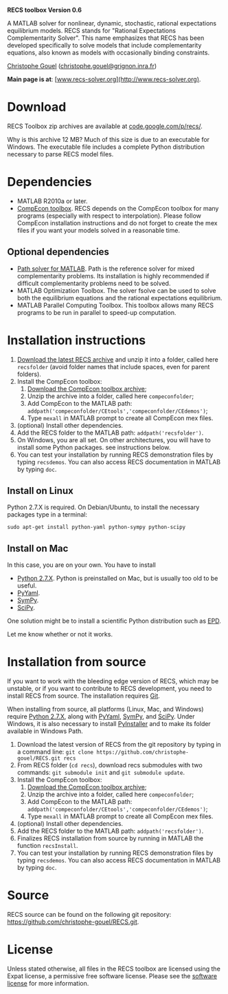 **RECS toolbox Version 0.6**

A MATLAB solver for nonlinear, dynamic, stochastic, rational expectations
equilibrium models. RECS stands for "Rational Expectations Complementarity
Solver". This name emphasizes that RECS has been developed specifically to solve
models that include complementarity equations, also known as models with
occasionally binding constraints.

[Christophe Gouel](http://www.christophegouel.com) (<christophe.gouel@grignon.inra.fr>)

**Main page is at**: [www.recs-solver.org](http://www.recs-solver.org).

Download
========

RECS Toolbox zip archives are available at
[code.google.com/p/recs/](http://code.google.com/p/recs/).

Why is this archive 12 MB? Much of this size is due to an executable for
Windows. The executable file includes a complete Python distribution necessary
to parse RECS model files.

Dependencies
============

* MATLAB R2010a or later.
* [CompEcon toolbox](http://www4.ncsu.edu/~pfackler/compecon/). RECS depends on
  the CompEcon toolbox for many programs (especially with respect to
  interpolation). Please follow CompEcon installation instructions and do not
  forget to create the mex files if you want your models solved in a reasonable
  time.

Optional dependencies
---------------------

* [Path solver for MATLAB](http://pages.cs.wisc.edu/~ferris/path.html). Path is
  the reference solver for mixed complementarity problems. Its installation is
  highly recommended if difficult complementarity problems need to be solved.
* MATLAB Optimization Toolbox. The solver fsolve can be used to solve both the
  equilibrium equations and the rational expectations equilibrium.
* MATLAB Parallel Computing Toolbox. This toolbox allows many RECS programs to
  be run in parallel to speed-up computation.

Installation instructions
=========================

1. [Download the latest RECS archive](http://code.google.com/p/recs/) and unzip
   it into a folder, called here `recsfolder` (avoid folder names that include
   spaces, even for parent folders).
2. Install the CompEcon toolbox:
   1. [Download the CompEcon toolbox archive](http://www4.ncsu.edu/~pfackler/compecon/);
   2. Unzip the archive into a folder, called here `compeconfolder`;
   3. Add CompEcon to the MATLAB path: `addpath('compeconfolder/CEtools','compeconfolder/CEdemos')`;
   4. Type `mexall` in MATLAB prompt to create all CompEcon mex files.
3. (optional) Install other dependencies.
4. Add the RECS folder to the MATLAB path: `addpath('recsfolder')`.
5. On Windows, you are all set. On other architectures, you will have to install
   some Python packages. see instructions below.
6. You can test your installation by running RECS demonstration files by typing
   `recsdemos`. You can also access RECS documentation in MATLAB by typing `doc`.

Install on Linux
----------------

Python 2.7.X is required. On Debian/Ubuntu, to install the necessary packages
type in a terminal:

    sudo apt-get install python-yaml python-sympy python-scipy

Install on Mac
--------------

In this case, you are on your own. You have to install

* [Python 2.7.X](http://www.python.org/download/). Python is preinstalled on
  Mac, but is usually too old to be useful.
* [PyYaml](http://pyyaml.org/wiki/PyYAML).
* [SymPy](http://sympy.org).
* [SciPy](http://www.scipy.org/Download).

One solution might be to install a scientific Python distribution such as
[EPD](http://www.enthought.com/).

Let me know whether or not it works.

Installation from source
========================

If you want to work with the bleeding edge version of RECS, which may be
unstable, or if you want to contribute to RECS development, you need to install
RECS from source. The installation requires [Git](http://git-scm.com/).

When installing from source, all platforms (Linux, Mac, and Windows) require
[Python 2.7.X](http://www.python.org/download/), along with
[PyYaml](http://pyyaml.org/wiki/PyYAML), [SymPy](http://sympy.org), and
[SciPy](http://www.scipy.org/Download). Under Windows, it is also necessary to
install [PyInstaller](http://www.pyinstaller.org/) and to make its folder
available in Windows Path.

1. Download the latest version of RECS from the git repository by typing in a
   command line: `git clone https://github.com/christophe-gouel/RECS.git recs`
2. From RECS folder (`cd recs`), download recs submodules with two commands:
   `git submodule init` and `git submodule update`.
3. Install the CompEcon toolbox:
   1. [Download the CompEcon toolbox archive](http://www4.ncsu.edu/~pfackler/compecon/);
   2. Unzip the archive into a folder, called here `compeconfolder`;
   3. Add CompEcon to the MATLAB path: `addpath('compeconfolder/CEtools','compeconfolder/CEdemos')`;
   4. Type `mexall` in MATLAB prompt to create all CompEcon mex files.
4. (optional) Install other dependencies.
5. Add the RECS folder to the MATLAB path: `addpath('recsfolder')`.
6. Finalizes RECS installation from source by running in MATLAB the function
   `recsInstall`.
7. You can test your installation by running RECS demonstration files by typing
   `recsdemos`. You can also access RECS documentation in MATLAB by typing `doc`.

Source
=======

RECS source can be found on the following git repository:
<https://github.com/christophe-gouel/RECS.git>.

License
=======

Unless stated otherwise, all files in the RECS toolbox are licensed using the
Expat license, a permissive free software license. Please see the [software
license](https://raw.github.com/christophe-gouel/RECS/master/LICENSE.txt) for
more information.


